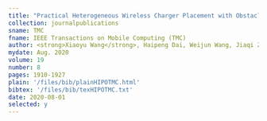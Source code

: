 ```yaml
---
title: "Practical Heterogeneous Wireless Charger Placement with Obstacles"
collection: journalpublications
sname: TMC
fname: IEEE Transactions on Mobile Computing (TMC)
author: <strong>Xiaoyu Wang</strong>, Haipeng Dai, Weijun Wang, Jiaqi Zheng, Nan Yu, Guihai Chen, Wanchun Dou, and Xiaobing Wu
mydate: Aug. 2020
volume: 19
number: 8
pages: 1910-1927
plain: '/files/bib/plainHIPOTMC.html'
bibtex: '/files/bib/texHIPOTMC.txt'
date: 2020-08-01
selected: y
---
```


<!--paperurl: 'http://academicpages.github.io/files/paper1.pdf'-->